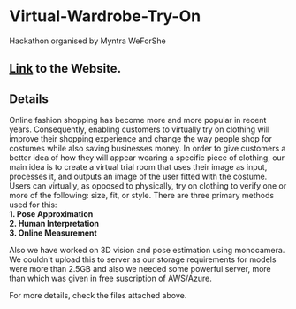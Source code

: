 # Virtual-Wardrobe-Try-On
Hackathon organised by Myntra WeForShe

## [Link]((http://trojanhorsesindia.rf.gd/)) to the Website.

## Details
Online fashion shopping has become more and more popular in recent years. Consequently, enabling customers to virtually try on clothing will improve their shopping experience and change the way people shop for costumes while also saving businesses money. In order to give customers a better idea of how they will appear wearing a specific piece of clothing, our main idea is to create a virtual trial room that uses their image as input, processes it, and outputs an image of the user fitted with the costume. Users can virtually, as opposed to physically, try on clothing to verify one or more of the following: size, fit, or style. There are three primary methods used for this: <br>
<b>1. Pose Approximation<br>
2. Human Interpretation<br>
3. Online Measurement<br>
</b>

Also we have worked on 3D vision and pose estimation using monocamera.
We couldn't upload this to server as our storage requirements for models were more than 2.5GB and also we needed some powerful server, more than which was given in free suscription of AWS/Azure.

For more details, check the files attached above.
